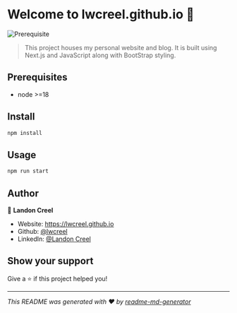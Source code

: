 # Welcome to lwcreel.github.io 👋

![Prerequisite](https://img.shields.io/badge/node-%3E%3D18-blue.svg)

> This project houses my personal website and blog. It is built using Next.js and JavaScript along with BootStrap styling.

## Prerequisites

- node >=18

## Install

```sh
npm install
```

## Usage

```sh
npm run start
```

## Author

👤 **Landon Creel**

- Website: https://lwcreel.github.io
- Github: [@lwcreel](https://github.com/lwcreel)
- LinkedIn: [@Landon Creel](https://linkedin.com/in/landon-creel-149859177)

## Show your support

Give a ⭐️ if this project helped you!

---

_This README was generated with ❤️ by [readme-md-generator](https://github.com/kefranabg/readme-md-generator)_

